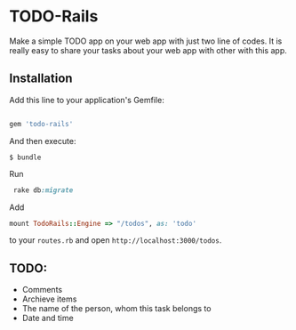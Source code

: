 # TODO-Rails

Make a simple TODO app on your web app with just two line of codes. It is really easy to share your tasks about your web app with other with this app.



## Installation

Add this line to your application's Gemfile:

```ruby

gem 'todo-rails'

```

And then execute:

    $ bundle

Run
``` ruby
 rake db:migrate
```

 Add
``` ruby
mount TodoRails::Engine => "/todos", as: 'todo'
```
to your ``` routes.rb ``` and open ``` http://localhost:3000/todos ```.


## TODO:
* Comments
* Archieve items
* The name of the person, whom this task belongs to
* Date and time
